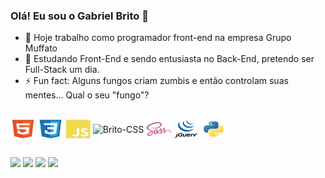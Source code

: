 ### Olá! Eu sou o Gabriel Brito 👋

- 🔭 Hoje trabalho como programador front-end na empresa Grupo Muffato 
- 🌱 Estudando Front-End e sendo entusiasta no Back-End, pretendo ser Full-Stack um dia. 
- ⚡ Fun fact: Alguns fungos criam zumbis e então controlam suas mentes... Qual o seu "fungo"? 


<!-- <div>
  <a href="https://github.com/britoga">
  <img height="180em" src="https://github-readme-stats.vercel.app/api?username=britoga&show_icons=true&theme=dark&include_all_commits=true&count_private=false"/>
  <img height="180em" src="https://github-readme-stats.vercel.app/api/top-langs/?username=britoga&layout=compact&langs_count=7&theme=dark"/>
</div> -->
  
<div style="display: inline_block"><br>
  <img align="center" alt="Brito-HTML" height="30" width="40" src="https://raw.githubusercontent.com/devicons/devicon/master/icons/html5/html5-original.svg">
  <img align="center" alt="Brito-CSS" height="30" width="40" src="https://raw.githubusercontent.com/devicons/devicon/master/icons/css3/css3-original.svg">
  <img align="center" alt="Brito-Js" height="30" width="40" src="https://raw.githubusercontent.com/devicons/devicon/master/icons/javascript/javascript-plain.svg">
  <img align="center" alt="Brito-CSS" height="30" width="40" src="https://github.com/twbs/icons/blob/main/icons/bootstrap.svg">
  <img align="center" alt="Brito-Sass" height="30" width="40" src="https://github.com/devicons/devicon/blob/master/icons/sass/sass-original.svg">
  <img align="center" alt="Brito-Sass" height="30" width="40" src="https://github.com/devicons/devicon/blob/master/icons/jquery/jquery-original-wordmark.svg">
  <img align="center" alt="Brito-Python" height="30" width="40" src="https://raw.githubusercontent.com/devicons/devicon/master/icons/python/python-original.svg">
</div>
  
  ##
  
<div>
    <a href="https://www.youtube.com/channel/UCmXShWEKZv4GMFcZBRgrc1Q" target="_blank"><img src="https://img.shields.io/badge/YouTube-FF0000?style=for-the-badge&logo=youtube&logoColor=white" target="_blank"></a>
    <a href="https://instagram.com/brito_ga" target="_blank"><img src="https://img.shields.io/badge/-Instagram-%23E4405F?style=for-the-badge&logo=instagram&logoColor=white" target="_blank"></a>
 	<!-- <a href="https://www.twitch.tv/britoga" target="_blank"><img src="https://img.shields.io/badge/Twitch-9146FF?style=for-the-badge&logo=twitch&logoColor=white" target="_blank"></a> -->
    <!-- <a href="https://discord.gg/" target="_blank"><img src="https://img.shields.io/badge/Discord-7289DA?style=for-the-badge&logo=discord&logoColor=white" target="_blank"></a> -->
    <a href = "mailto:ferreirabritogabriel@gmail.com"><img src="https://img.shields.io/badge/-Gmail-%23333?style=for-the-badge&logo=gmail&logoColor=white" target="_blank"></a>
    <a href="https://www.linkedin.com/in/gabriel-ferreira-brito-a2a791137/" target="_blank"><img src="https://img.shields.io/badge/-LinkedIn-%230077B5?style=for-the-badge&logo=linkedin&logoColor=white" target="_blank"></a> 
    <!-- APRENDER A COLOCAR O MEU WHATSAPP AQUI -->
</div> 
  
  <!-- Me inspirei por aqui: https://github.com/anuraghazra/github-readme-stats -->
  
  
  
  
